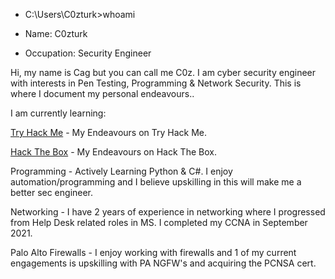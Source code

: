 
- C:\Users\C0zturk>whoami

 - Name: C0zturk
 - Occupation: Security Engineer

Hi, my name is Cag but you can call me C0z.  I am cyber security engineer with interests in Pen Testing, Programming & Network Security.  This is where I document my personal endeavours..  


I am currently learning:

[Try Hack Me](https://tryhackme.com/profile) - My Endeavours on Try Hack Me.

[Hack The Box](https://app.hackthebox.com/profile/overview) - My Endeavours on Hack The Box.

Programming - Actively Learning Python & C#.  I enjoy automation/programming and I believe upskilling in this will make me a better sec engineer.

Networking - I have 2 years of experience in networking where I progressed from Help Desk related roles in MS.  I completed my CCNA in September 2021.

Palo Alto Firewalls - I enjoy working with firewalls and 1 of my current engagements is upskilling with PA NGFW's and acquiring the PCNSA cert.




